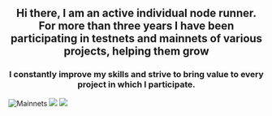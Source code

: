 <h2 align="center">Hi there, I am an active individual node runner. 
  For more than three years I have been participating in testnets and mainnets of various projects, helping them grow</h2>

  
<h3 align="center">I constantly improve my skills and strive to bring value to every project in which I participate.</h3>


<img src="https://i.ibb.co/9ZfDpsJ/Mainnets.jpg" alt="Mainnets" border="0">
<img src="https://i.im.ge/2024/11/04/kHlMfL.Mainnets.jpeg" />
<img src="https://i.ibb.co/5c9hRjg/222.jpg" />

